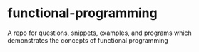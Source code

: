# functional-programming
A repo for questions, snippets, examples, and programs which demonstrates the concepts of functional programming
